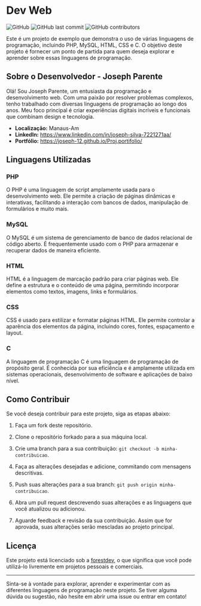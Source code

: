 # Dev Web

![GitHub](https://img.shields.io/github/license/seu-usuario/seu-repositorio)
![GitHub last commit](https://img.shields.io/github/last-commit/seu-usuario/seu-repositorio)
![GitHub contributors](https://img.shields.io/github/contributors/seu-usuario/seu-repositorio)

Este é um projeto de exemplo que demonstra o uso de várias linguagens de programação, incluindo PHP, MySQL, HTML, CSS e C. O objetivo deste projeto é fornecer um ponto de partida para quem deseja explorar e aprender sobre essas linguagens de programação.

## Sobre o Desenvolvedor - Joseph Parente

Olá! Sou Joseph Parente, um entusiasta da programação e desenvolvimento web. Com uma paixão por resolver problemas complexos, tenho trabalhado com diversas linguagens de programação ao longo dos anos. Meu foco principal é criar experiências digitais incríveis e funcionais que combinam design e tecnologia.

- **Localização:** Manaus-Am
- **LinkedIn:** https://www.linkedin.com/in/joseph-silva-7221271aa/
- **Portfólio:** https://joseph-12.github.io/Proj.portifolio/
## Linguagens Utilizadas

### PHP

O PHP é uma linguagem de script amplamente usada para o desenvolvimento web. Ele permite a criação de páginas dinâmicas e interativas, facilitando a interação com bancos de dados, manipulação de formulários e muito mais.

### MySQL

O MySQL é um sistema de gerenciamento de banco de dados relacional de código aberto. É frequentemente usado com o PHP para armazenar e recuperar dados de maneira eficiente.

### HTML

HTML é a linguagem de marcação padrão para criar páginas web. Ele define a estrutura e o conteúdo de uma página, permitindo incorporar elementos como textos, imagens, links e formulários.

### CSS

CSS é usado para estilizar e formatar páginas HTML. Ele permite controlar a aparência dos elementos da página, incluindo cores, fontes, espaçamento e layout.

### C

A linguagem de programação C é uma linguagem de programação de propósito geral. É conhecida por sua eficiência e é amplamente utilizada em sistemas operacionais, desenvolvimento de software e aplicações de baixo nível.

## Como Contribuir

Se você deseja contribuir para este projeto, siga as etapas abaixo:

1. Faça um fork deste repositório.

2. Clone o repositório forkado para a sua máquina local.

3. Crie uma branch para a sua contribuição: `git checkout -b minha-contribuicao`.

4. Faça as alterações desejadas e adicione, commitando com mensagens descritivas.

5. Push suas alterações para a sua branch: `git push origin minha-contribuicao`.

6. Abra um pull request descrevendo suas alterações e as linguagens que você atualizou ou adicionou.

7. Aguarde feedback e revisão da sua contribuição. Assim que for aprovada, suas alterações serão mescladas ao projeto principal.

## Licença

Este projeto está licenciado sob a [forestdev](LICENSE), o que significa que você pode utilizá-lo livremente em projetos pessoais e comerciais.

---

Sinta-se à vontade para explorar, aprender e experimentar com as diferentes linguagens de programação neste projeto. Se tiver alguma dúvida ou sugestão, não hesite em abrir uma issue ou entrar em contato!

